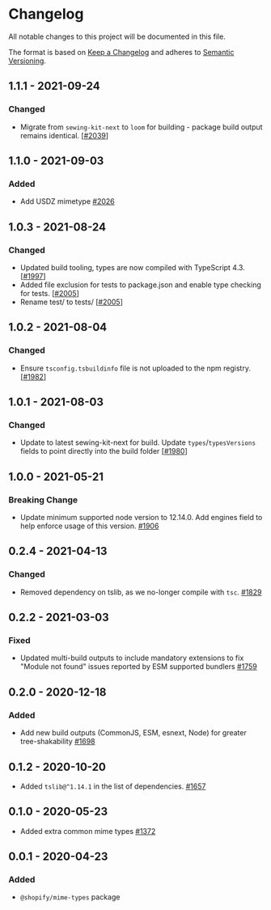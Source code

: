 # Changelog

All notable changes to this project will be documented in this file.

The format is based on [Keep a Changelog](http://keepachangelog.com/en/1.0.0/)
and adheres to [Semantic Versioning](http://semver.org/spec/v2.0.0.html).

<!-- ## Unreleased -->

## 1.1.1 - 2021-09-24

### Changed

- Migrate from `sewing-kit-next` to `loom` for building - package build output remains identical. [[#2039](https://github.com/Shopify/quilt/pull/2039)]

## 1.1.0 - 2021-09-03

### Added

- Add USDZ mimetype [#2026](https://github.com/Shopify/quilt/pull/2026/)

## 1.0.3 - 2021-08-24

### Changed

- Updated build tooling, types are now compiled with TypeScript 4.3. [[#1997](https://github.com/Shopify/quilt/pull/1997)]
- Added file exclusion for tests to package.json and enable type checking for tests. [[#2005](https://github.com/Shopify/quilt/pull/2005)]
- Rename test/ to tests/ [[#2005](https://github.com/Shopify/quilt/pull/2005)]

## 1.0.2 - 2021-08-04

### Changed

- Ensure `tsconfig.tsbuildinfo` file is not uploaded to the npm registry. [[#1982](https://github.com/Shopify/quilt/pull/1982)]

## 1.0.1 - 2021-08-03

### Changed

- Update to latest sewing-kit-next for build. Update `types`/`typesVersions` fields to point directly into the build folder [[#1980](https://github.com/Shopify/quilt/pull/1980)]

## 1.0.0 - 2021-05-21

### Breaking Change

- Update minimum supported node version to 12.14.0. Add engines field to help enforce usage of this version. [#1906](https://github.com/Shopify/quilt/pull/1906)

## 0.2.4 - 2021-04-13

### Changed

- Removed dependency on tslib, as we no-longer compile with `tsc`. [#1829](https://github.com/Shopify/quilt/pull/1829)

## 0.2.2 - 2021-03-03

### Fixed

- Updated multi-build outputs to include mandatory extensions to fix "Module not found" issues reported by ESM supported bundlers [#1759](https://github.com/Shopify/quilt/pull/1759)

## 0.2.0 - 2020-12-18

### Added

- Add new build outputs (CommonJS, ESM, esnext, Node) for greater tree-shakability [#1698](https://github.com/Shopify/quilt/pull/1698)

## 0.1.2 - 2020-10-20

- Added `tslib@^1.14.1` in the list of dependencies. [#1657](https://github.com/Shopify/quilt/pull/1657)

## 0.1.0 - 2020-05-23

- Added extra common mime types [#1372](https://github.com/Shopify/quilt/pull/1372)

## 0.0.1 - 2020-04-23

### Added

- `@shopify/mime-types` package
